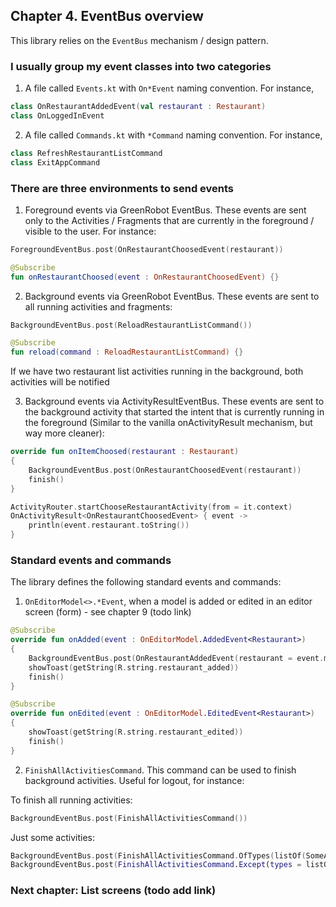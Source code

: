 ## Chapter 4. EventBus overview

This library relies on the ``EventBus`` mechanism / design pattern.

### I usually group my event classes into two categories

1. A file called ``Events.kt`` with ``On*Event`` naming convention. For instance,

```kotlin
class OnRestaurantAddedEvent(val restaurant : Restaurant)
class OnLoggedInEvent
```

2. A file called ``Commands.kt`` with ``*Command`` naming convention. For instance,

```kotlin
class RefreshRestaurantListCommand
class ExitAppCommand
```

### There are three environments to send events

1. Foreground events via GreenRobot EventBus. These events are sent only to the Activities / Fragments that are currently in the foreground / visible to the user. For instance:

```kotlin
ForegroundEventBus.post(OnRestaurantChoosedEvent(restaurant))
``` 

```kotlin
@Subscribe
fun onRestaurantChoosed(event : OnRestaurantChoosedEvent) {}
```

2. Background events via GreenRobot EventBus. These events are sent to all running activities and fragments:

```kotlin
BackgroundEventBus.post(ReloadRestaurantListCommand())
```

```kotlin
@Subscribe
fun reload(command : ReloadRestaurantListCommand) {}
```

If we have two restaurant list activities running in the background, both activities will be notified

3. Background events via ActivityResultEventBus. These events are sent to the background activity that started the intent that is currently running in the foreground (Similar to the vanilla onActivityResult mechanism, but way more cleaner):

```kotlin
override fun onItemChoosed(restaurant : Restaurant)
{
    BackgroundEventBus.post(OnRestaurantChoosedEvent(restaurant))
    finish()
}
```

```kotlin
ActivityRouter.startChooseRestaurantActivity(from = it.context)
OnActivityResult<OnRestaurantChoosedEvent> { event ->
    println(event.restaurant.toString())
}
```

### Standard events and commands

The library defines the following standard events and commands:

1. ``OnEditorModel<>.*Event``, when a model is added or edited in an editor screen (form) - see chapter 9 (todo link)

```kotlin
@Subscribe
override fun onAdded(event : OnEditorModel.AddedEvent<Restaurant>)
{
    BackgroundEventBus.post(OnRestaurantAddedEvent(restaurant = event.model))
    showToast(getString(R.string.restaurant_added))
    finish()
}

@Subscribe
override fun onEdited(event : OnEditorModel.EditedEvent<Restaurant>)
{
    showToast(getString(R.string.restaurant_edited))
    finish()
}
```

2. ``FinishAllActivitiesCommand``. This command can be used to finish background activities. Useful for logout, for instance:

To finish all running activities:

```kotlin
BackgroundEventBus.post(FinishAllActivitiesCommand())
```

Just some activities:

```kotlin
BackgroundEventBus.post(FinishAllActivitiesCommand.OfTypes(listOf(SomeActivity::class.java, AnotherActivity::class.java)))
BackgroundEventBus.post(FinishAllActivitiesCommand.Except(types = listOf(SomeActivity::class.java, AnotherActivity::class.java)))
```

### Next chapter: List screens (todo add link)
